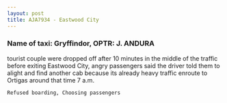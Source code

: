 ```yaml
---
layout: post
title: AJA7934 - Eastwood City
---
```


### Name of taxi: Gryffindor, OPTR: J. ANDURA

tourist couple were dropped off after 10 minutes in the middle of the traffic before exiting Eastwood City, angry passengers said the driver told them to alight and find another cab because its already heavy traffic enroute to Ortigas around that time 7 a.m.

```Refused boarding, Choosing passengers```
